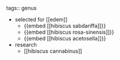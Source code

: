 tags:: genus

- selected for [[edem]]
	- {{embed [[hibiscus sabdariffa]]}}
	- {{embed [[hibiscus rosa-sinensis]]}}
	- {{embed [[hibiscus acetosella]]}}
- research
	- [[hibiscus cannabinus]]
